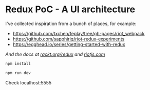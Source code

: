 # Redux PoC - A UI architecture

I've collected inspiration from a bunch of places, for example:
* https://github.com/txchen/feplay/tree/gh-pages/riot_webpack
* https://github.com/sapphiriq/riot-redux-experiments
* https://egghead.io/series/getting-started-with-redux

*And the docs at [rackt.org/redux](http://rackt.org/redux/) and [riotjs.com](http://riotjs.com)*

```bash
npm install

npm run dev
```
Check localhost:5555
